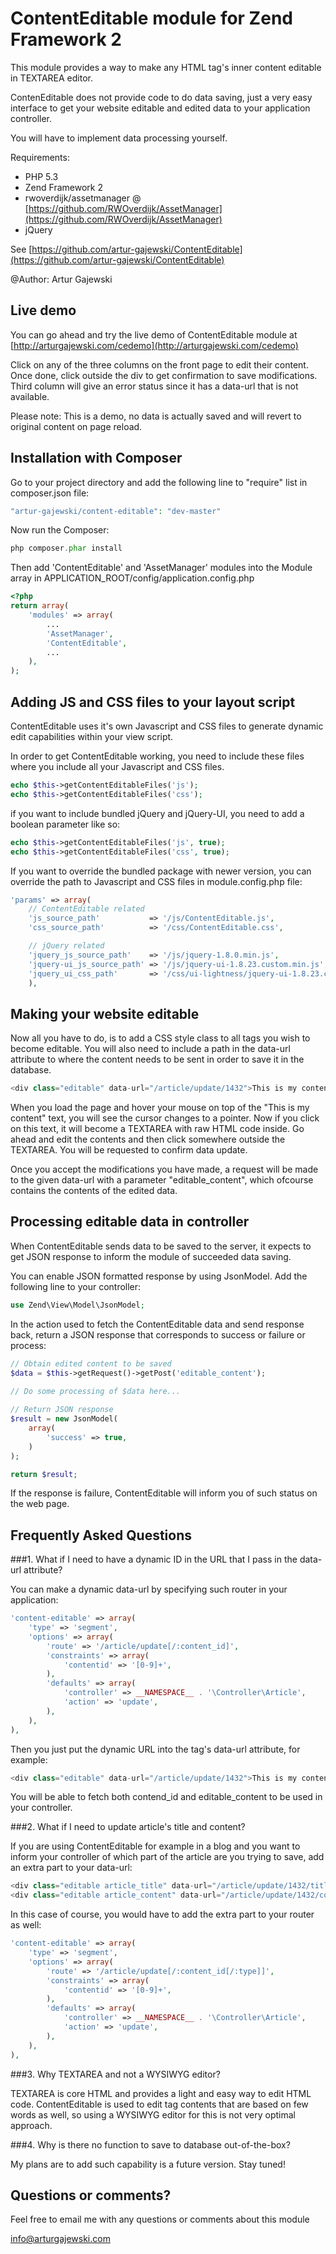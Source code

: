 # ContentEditable module for Zend Framework 2

This module provides a way to make any HTML tag's inner content editable in TEXTAREA editor.

ContenEditable does not provide code to do data saving, just a very easy interface to get your website editable and edited data to your application controller.

You will have to implement data processing yourself.


Requirements:

- PHP 5.3
- Zend Framework 2
- rwoverdijk/assetmanager @ [https://github.com/RWOverdijk/AssetManager](https://github.com/RWOverdijk/AssetManager)
- jQuery

See [https://github.com/artur-gajewski/ContentEditable](https://github.com/artur-gajewski/ContentEditable)

@Author: Artur Gajewski


## Live demo

You can go ahead and try the live demo of ContentEditable module at [http://arturgajewski.com/cedemo](http://arturgajewski.com/cedemo)

Click on any of the three columns on the front page to edit their content. Once done, click outside the div to get confirmation to save modifications. Third column will give an error status since it has a data-url that is not available.

Please note: This is a demo, no data is actually saved and will revert to original content on page reload.


## Installation with Composer

Go to your project directory and add the following line to "require" list in composer.json file:

```php
"artur-gajewski/content-editable": "dev-master"
```

Now run the Composer:

```php
php composer.phar install
```

Then add 'ContentEditable' and 'AssetManager' modules into the Module array in APPLICATION_ROOT/config/application.config.php

```php
<?php
return array(
    'modules' => array(
        ...
        'AssetManager',
        'ContentEditable',
        ...
    ),
);
```


## Adding JS and CSS files to your layout script

ContentEditable uses it's own Javascript and CSS files to generate dynamic edit capabilities within your view script.

In order to get ContentEditable working, you need to include these files where you include all your Javascript and CSS files.

```php
echo $this->getContentEditableFiles('js');
echo $this->getContentEditableFiles('css');
```

if you want to include bundled jQuery and jQuery-UI, you need to add a boolean parameter like so:

```php
echo $this->getContentEditableFiles('js', true);
echo $this->getContentEditableFiles('css', true);
```

If you want to override the bundled package with newer version, you can override the path to Javascript and CSS files in module.config.php file:

```php
'params' => array(
    // ContentEditable related
    'js_source_path'           => '/js/ContentEditable.js',
    'css_source_path'          => '/css/ContentEditable.css',

    // jQuery related
    'jquery_js_source_path'    => '/js/jquery-1.8.0.min.js',
    'jquery-ui_js_source_path' => '/js/jquery-ui-1.8.23.custom.min.js',
    'jquery_ui_css_path'       => '/css/ui-lightness/jquery-ui-1.8.23.custom.css',
    ),
```


## Making your website editable

Now all you have to do, is to add a CSS style class to all tags you wish to become editable. You will also need to include a path in the data-url attribute
to where the content needs to be sent in order to save it in the database.

```php
<div class="editable" data-url="/article/update/1432">This is my content</div>
```

When you load the page and hover your mouse on top of the "This is my content" text, you will see the cursor changes to a pointer. Now if you click on this text, it will become a TEXTAREA with raw HTML code inside. Go ahead and edit the contents and then click somewhere outside the TEXTAREA. You will be requested to confirm data update.

Once you accept the modifications you have made, a request will be made to the given data-url with a parameter "editable_content", which ofcourse contains the contents of the edited data.


## Processing editable data in controller

When ContentEditable sends data to be saved to the server, it expects to get JSON response to inform the module of succeeded data saving.

You can enable JSON formatted response by using JsonModel. Add the following line to your controller:

```php
use Zend\View\Model\JsonModel;
```

In the action used to fetch the ContentEditable data and send response back, return a JSON response that corresponds to success or failure or process:

```php
// Obtain edited content to be saved
$data = $this->getRequest()->getPost('editable_content');

// Do some processing of $data here...
        
// Return JSON response
$result = new JsonModel(
    array(
        'success' => true,
    )
); 

return $result;
```

If the response is failure, ContentEditable will inform you of such status on the web page.


## Frequently Asked Questions


###1. What if I need to have a dynamic ID in the URL that I pass in the data-url attribute?

You can make a dynamic data-url by specifying such router in your application:

```php
'content-editable' => array(
    'type' => 'segment',
    'options' => array(
        'route' => '/article/update[/:content_id]',
        'constraints' => array(
            'contentid' => '[0-9]+',
        ),
        'defaults' => array(
            'controller' => __NAMESPACE__ . '\Controller\Article',
            'action' => 'update',
        ),
    ),
),
```

Then you just put the dynamic URL into the tag's data-url attribute, for example:

```php
<div class="editable" data-url="/article/update/1432">This is my content</div>
```

You will be able to fetch both contend_id and editable_content to be used in your controller.


###2. What if I need to update article's title and content?

If you are using ContentEditable for example in a blog and you want to inform your controller of which part of the
article are you trying to save, add an extra part to your data-url:

```php
<div class="editable article_title" data-url="/article/update/1432/title">This is my article title</div>
<div class="editable article_content" data-url="/article/update/1432/content">This is my article content</div>
```

In this case of course, you would have to add the extra part to your router as well:

```php
'content-editable' => array(
    'type' => 'segment',
    'options' => array(
        'route' => '/article/update[/:content_id[/:type]]',
        'constraints' => array(
            'contentid' => '[0-9]+',
        ),
        'defaults' => array(
            'controller' => __NAMESPACE__ . '\Controller\Article',
            'action' => 'update',
        ),
    ),
),
```


###3. Why TEXTAREA and not a WYSIWYG editor?

TEXTAREA is core HTML and provides a light and easy way to edit HTML code. ContentEditable is used to edit tag contents that are based on few words as well, so using a WYSIWYG editor for this is not very optimal approach.


###4. Why is there no function to save to database out-of-the-box?

My plans are to add such capability is a future version. Stay tuned!


## Questions or comments?

Feel free to email me with any questions or comments about this module

[info@arturgajewski.com](mailto:info@arturgajewski.com)